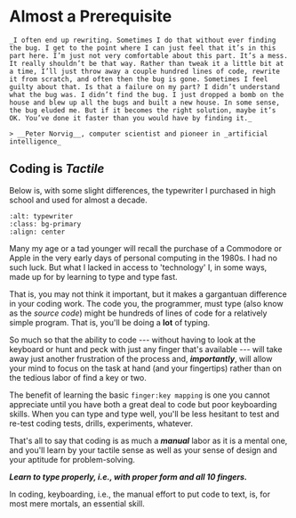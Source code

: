 # Almost a Prerequisite

```{admonition} Learn to Type
_I often end up rewriting. Sometimes I do that without ever finding the bug. I get to the point where I can just feel that it’s in this part here. I’m just not very comfortable about this part. It’s a mess. It really shouldn’t be that way. Rather than tweak it a little bit at a time, I’ll just throw away a couple hundred lines of code, rewrite it from scratch, and often then the bug is gone. Sometimes I feel guilty about that. Is that a failure on my part? I didn’t understand what the bug was. I didn’t find the bug. I just dropped a bomb on the house and blew up all the bugs and built a new house. In some sense, the bug eluded me. But if it becomes the right solution, maybe it’s OK. You’ve done it faster than you would have by finding it._

> __Peter Norvig__, computer scientist and pioneer in _artificial intelligence_

```

## Coding is _Tactile_

Below is, with some slight differences, the typewriter I purchased in high school and used for almost a decade.

```{image} ../images/part-ii/smith-corona.jpeg
:alt: typewriter
:class: bg-primary
:align: center
```

Many my age or a tad younger will recall the purchase of a Commodore or Apple in the very early days of personal computing in the 1980s.  I had no such luck. But what I lacked in access to 'technology' I, in some ways, made up for by learning to type and type fast.

That is, you may not think it important, but it makes a gargantuan difference in your coding work. The code you, the programmer, must type (also know as the _source code_) might be hundreds of lines of code for a relatively simple program.  That is, you'll be doing a __lot__ of typing.

So much so that the ability to code --- without having to look at the keyboard or hunt and peck with just any finger that's available --- will take away just another frustration of the process and, ___importantly___, will allow your mind to focus on the task at hand (and your fingertips) rather than on the tedious labor of find a key or two.

The benefit of learning the basic `finger:key mapping` is one you cannot appreciate until you have both a great deal to code but poor keyboarding skills. When you can type and type well, you'll be less hesitant to test and re-test coding tests, drills, experiments, whatever.

That's all to say that coding is as much a ___manual___ labor as it is a mental one, and you'll learn by your tactile sense as well as your sense of design and your aptitude for problem-solving.

___Learn to type properly, i.e., with proper form and all 10 fingers.___

In coding, keyboarding, i.e., the manual effort to put code to text, is, for most mere mortals, an essential skill.
